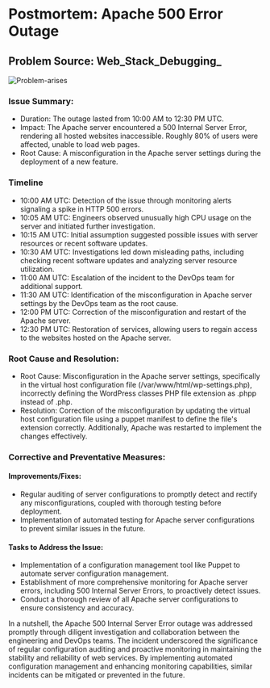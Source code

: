 # Postmortem: Apache 500 Error Outage

## Problem Source: Web_Stack_Debugging_

![Problem-arises](https://docs.google.com/document/d/1AWDzYm91Fad1Tsd-PowgresUfEnGA4PywLBSkgxlRQM/edit?usp=sharing)

### Issue Summary:

* Duration: The outage lasted from 10:00 AM to 12:30 PM UTC.
* Impact: The Apache server encountered a 500 Internal Server Error, rendering all hosted websites inaccessible. Roughly 80% of users were affected, unable to load web pages.
* Root Cause: A misconfiguration in the Apache server settings during the deployment of a new feature.

### Timeline

* 10:00 AM UTC: Detection of the issue through monitoring alerts signaling a spike in HTTP 500 errors.
* 10:05 AM UTC: Engineers observed unusually high CPU usage on the server and initiated further investigation.
* 10:15 AM UTC: Initial assumption suggested possible issues with server resources or recent software updates.
* 10:30 AM UTC: Investigations led down misleading paths, including checking recent software updates and analyzing server resource utilization.
* 11:00 AM UTC: Escalation of the incident to the DevOps team for additional support.
* 11:30 AM UTC: Identification of the misconfiguration in Apache server settings by the DevOps team as the root cause.
* 12:00 PM UTC: Correction of the misconfiguration and restart of the Apache server.
* 12:30 PM UTC: Restoration of services, allowing users to regain access to the websites hosted on the Apache server.

### Root Cause and Resolution:

* Root Cause: Misconfiguration in the Apache server settings, specifically in the virtual host configuration file (/var/www/html/wp-settings.php), incorrectly defining the WordPress classes PHP file extension as .phpp instead of .php.
* Resolution: Correction of the misconfiguration by updating the virtual host configuration file using a puppet manifest to define the file's extension correctly. Additionally, Apache was restarted to implement the changes effectively.

### Corrective and Preventative Measures:

#### Improvements/Fixes:

* Regular auditing of server configurations to promptly detect and rectify any misconfigurations, coupled with thorough testing before deployment.
* Implementation of automated testing for Apache server configurations to prevent similar issues in the future.

#### Tasks to Address the Issue:

* Implementation of a configuration management tool like Puppet to automate server configuration management.
* Establishment of more comprehensive monitoring for Apache server errors, including 500 Internal Server Errors, to proactively detect issues.
* Conduct a thorough review of all Apache server configurations to ensure consistency and accuracy.

In a nutshell, the Apache 500 Internal Server Error outage was addressed promptly through diligent investigation and collaboration between the engineering and DevOps teams. The incident underscored the significance of regular configuration auditing and proactive monitoring in maintaining the stability and reliability of web services. By implementing automated configuration management and enhancing monitoring capabilities, similar incidents can be mitigated or prevented in the future.